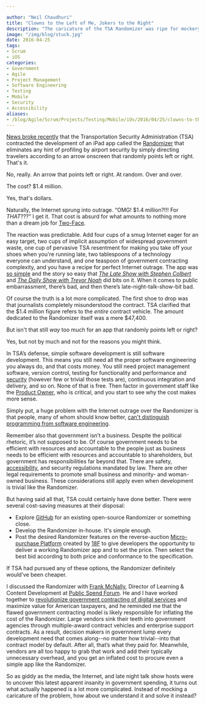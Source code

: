```yaml
---

author: "Neil Chaudhuri"
title: "Clowns to the Left of Me, Jokers to the Right"
description: "The caricature of the TSA Randomizer was ripe for mockery, but the reality is complicated."
image: "/img/blog/stuck.jpg"
date: 2016-04-25
tags:
- Scrum
- iOS
categories: 
- Government
- Agile
- Project Management
- Software Engineering
- Testing
- Mobile
- Security
- Accessibility
aliases:
- /blog/Agile/Scrum/Projects/Testing/Mobile/iOs/2016/04/25/clowns-to-the-left-of-me-jokers-to-the-right
---
```


[News broke recently](http://gizmodo.com/tsas-1-4-million-app-takes-about-10-minutes-to-build-1769084655) that the 
Transportation Security Administration (TSA) contracted the development of an iPad app called the 
[Randomizer](https://www.youtube.com/watch?v=P_KmFJ2gGzw) that eliminates any hint of profiling by airport security by simply 
directing travelers according to an arrow onscreen that randomly points left or right. That's it.

No, really. An arrow that points left or right. At random. Over and over.

The cost? $1.4 million.

Yes, that's dollars.

Naturally, the Internet sprung into outrage. “OMG! $1.4 million?!!! For *THAT*???”
I get it. That cost is absurd for what amounts to nothing more than a dream job for [Two-Face](http://batman.wikia.com/wiki/Two-Face).

The reaction was predictable. Add four cups of a smug Internet eager for an easy target, two cups of implicit 
assumption of widespread government waste, one cup of pervasive TSA resentment for making you take off your shoes when you're running late, 
two tablespoons of a technology  
everyone can understand, and one teaspoon of government contracting complexity, and you have a recipe for perfect Internet 
outrage. The app was [so simple](https://www.youtube.com/watch?v=6GEpqmPL3bg) and the story so easy that 
*[The Late Show with Stephen Colbert](https://grabien.com/file.php?id=86239)* and 
*[The Daily Show with Trevor Noah](http://www.cc.com/video-clips/e42km1/the-daily-show-with-trevor-noah-the-tsa-s-randomizer-app)* 
did bits on it. When it comes to public embarrassment, there’s bad, and then there’s late-night-talk-show-bit bad. 

Of course the truth is a lot more complicated. The first shoe to drop was that journalists completely misunderstood the contract. TSA 
clarified that the $1.4 million figure refers to the *entire* contract vehicle. The amount dedicated to the Randomizer itself 
was a mere $47,400.

But isn't that still *way* too much for an app that randomly points left or right?

Yes, but not by much and not for the reasons you might think.

In TSA’s defense, simple software development is still software development. This means you still need all the proper 
software engineering you always do, and that costs money. You still need project management software, version control, 
testing for functionality and performance and 
[security](https://www.owasp.org/index.php/Mobile_Top_10_2016-Top_10) (however few or trivial those tests are), 
continuous integration and delivery, and so on. None of that is free. Then factor in government staff like the 
[Product Owner](https://playbook.cio.gov/#play6), who is critical, and you start to see why the cost makes more sense.

Simply put, a huge problem with the Internet outrage over the Randomizer is that people, many of whom should know better, 
[can't distinguish programming from software engineering](/blog/the-art-of-software-engineering).

Remember also that government isn’t a business. Despite the political rhetoric, it’s not supposed to be. Of course 
government needs to be efficient with resources and accountable to the people just as business needs to be efficient with 
resources and accountable to shareholders, but government has responsibilities far beyond that. There are safety, 
[accessibility](http://www.section508.gov/), and security regulations mandated by law. There are other legal requirements 
to promote small business and minority- and woman-owned business. These considerations still apply even when development 
is trivial like the Randomizer.

But having said all that, TSA could certainly have done better. There were several cost-saving measures at their disposal:

* Explore [GitHub](https://github.com/) for an existing open-source Randomizer or something close.
* Develop the Randomizer in-house. It's simple enough. 
* Post the desired Randomizer features on the reverse-auction 
[Micro-purchase Platform](https://18f.gsa.gov/2016/01/07/announcing-the-18f-micro-purchase-platform/) created by 
[18F](https://18f.gsa.gov/) to give developers the opportunity to deliver a working Randomizer app and to set the price. 
Then select the best bid according to both price and conformance to the specification.

If TSA had pursued any of these options, the Randomizer definitely would’ve been cheaper.     

I discussed the Randomizer with [Frank McNally](https://twitter.com/NecessitysChild), Director of Learning & Content 
Development at [Public Spend Forum](http://publicspendforum.net/). He and I have worked together to 
[revolutionize government contracting of digital services](/blog/Projects/Agile/Scrum/Programming/Testing/2015/10/24/all-we-do-is-win-win-win) 
and maximize value for American taxpayers, and he reminded me that the flawed government contracting model is likely responsible 
for inflating the cost of the Randomizer. Large vendors sink their teeth into government agencies through multiple-award 
contract vehicles and enterprise support contracts. As a result, decision makers in government lump every development 
need that comes along--no matter how trivial--into that contract model by default. After all, that’s what they paid 
for. Meanwhile, vendors are all too happy to grab that work and add their typically unnecessary overhead, and you get an inflated 
cost to procure even a simple app like the Randomizer.

So as giddy as the media, the Internet, and late night talk show hosts were to uncover this latest apparent insanity in government 
spending, it turns out what actually happened is a lot more complicated. Instead of mocking a caricature of the problem,
how about we understand it and solve it instead?

